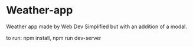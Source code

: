 # Weather-app

Weather app made by Web Dev Simplified but with an addition of a modal.

to run: npm install, npm run dev-server
